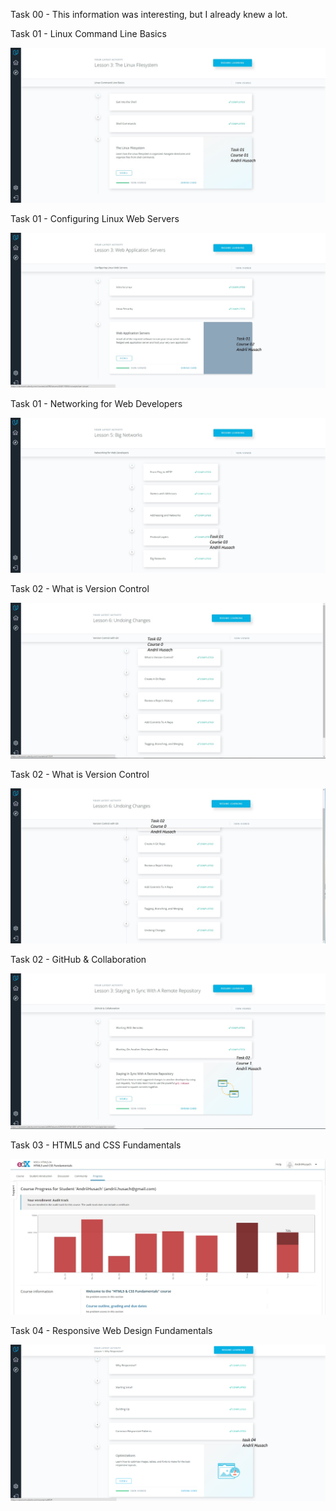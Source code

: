 Task 00
          -  This information was interesting, but I already knew a lot.

Task 01 - Linux Command Line Basics

![Screenshot](task_01/course_01.jpg)

Task 01 - Configuring Linux Web Servers

![Screenshot](task_01/course_02.jpg)

Task 01 - Networking for Web Developers

![Screenshot](task_01/course_03.jpg)

Task 02 - What is Version Control

![Screenshot](task_02/course_0_1.jpg)

Task 02 - What is Version Control

![Screenshot](task_02/course_0_2.jpg)

Task 02 - GitHub & Collaboration

![Screenshot](task_02/course_1.jpg)

Task 03 - HTML5 and CSS Fundamentals

![Screenshot](task_03/edx.jpg)

Task 04 - Responsive Web Design Fundamentals

![Screenshot](task_04/course.png)
